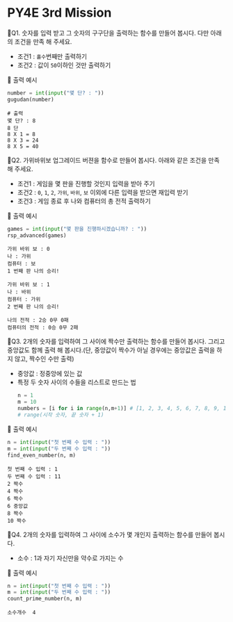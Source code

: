 # PY4E 3rd Mission
📌Q1. 숫자를 입력 받고 그 숫자의 구구단을 출력하는 함수를 만들어 봅시다. 다만 아래의 조건을 만족 해 주세요.
* 조건1 : `홀수`번째만 출력하기
* 조건2 : 값이 `50`이하인 것만 출력하기  

🔽 출력 예시
```python
number = int(input("몇 단? : "))
gugudan(number)
```
```
# 출력
몇 단? : 8
8 단
8 X 1 = 8
8 X 3 = 24
8 X 5 = 40
```

📌Q2. 가위바위보 업그레이드 버젼을 함수로 만들어 봅시다. 아래와 같은 조건을 만족 해 주세요.
* 조건1 : 게임을 몇 판을 진행할 것인지 입력을 받아 주기
* 조건2 : `0`, `1`, `2`, `가위`, `바위`, `보` 이외에 다른 입력을 받으면 재입력 받기
* 조건3 : 게임 종료 후 나와 컴퓨터의 총 전적 출력하기  

🔽 출력 예시
```python
games = int(input("몇 판을 진행하시겠습니까? : "))
rsp_advanced(games)
```
```
가위 바위 보 : 0
나 : 가위
컴퓨터 : 보
1 번째 판 나의 승리!

가위 바위 보 : 1
나 : 바위
컴퓨터 : 가위
2 번째 판 나의 승리!

나의 전적 : 2승 0무 0패
컴퓨터의 전적 : 0승 0무 2패
```

📌Q3. 2개의 숫자를 입력하여 그 사이에 짝수만 출력하는 함수를 만들어 봅시다. 그리고 중앙값도 함께 출력 해 봅시다.(단, 중앙값이 짝수가 아닐 경우에는 중앙값은 출력을 하지 않고, 짝수인 수만 출력)
* 중앙값 : 정중앙에 있는 값
* 특정 두 숫자 사이의 수들을 리스트로 만드는 법
  ```python
  n = 1
  m = 10
  numbers = [i for i in range(n,m+1)] # [1, 2, 3, 4, 5, 6, 7, 8, 9, 10]
  # range(시작 숫자, 끝 숫자 + 1)
  ```
🔽 출력 예시
```python
n = int(input("첫 번째 수 입력 : "))
m = int(input("두 번째 수 입력 : "))
find_even_number(n, m)
```
```
첫 번째 수 입력 : 1
두 번째 수 입력 : 11
2 짝수
4 짝수
6 짝수
6 중앙값
8 짝수
10 짝수
```

📌Q4. 2개의 숫자를 입력하여 그 사이에 소수가 몇 개인지 출력하는 함수를 만들어 봅시다.
* 소수 : 1과 자기 자신만을 약수로 가지는 수  

🔽 출력 예시 
```python
n = int(input("첫 번째 수 입력 : "))
m = int(input("두 번째 수 입력 : "))
count_prime_number(n, m)
```
```
소수개수  4
```
